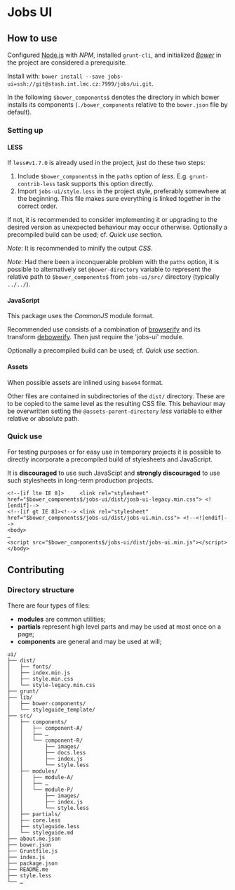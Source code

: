 # Jobs UI

## How to use

Configured [Node.js](http://nodejs.org/) with *NPM*, installed `grunt-cli`,
and initialized [*Bower*](http://bower.io/) in the project are considered a
prerequisite.

Install with:
`bower install --save jobs-ui=ssh://git@stash.int.lmc.cz:7999/jobs/ui.git`.

In the following `$bower_components$` denotes the directory in which bower
installs its components (`./bower_components` relative to the `bower.json` file
by default).

### Setting up

#### LESS
If `less#v1.7.0` is already used in the project, just do these two steps:

1.  Include `$bower_components$` in the `paths` option of *less*. E.g.
    `grunt-contrib-less` task supports this option directly.
2.  Import `jobs-ui/style.less` in the project style, preferably somewhere at
    the beginning. This file makes sure everything is linked together in the
    correct order.

If not, it is recommended to consider implementing it or upgrading to the
desired version as unexpected behaviour may occur otherwise.
Optionally a precompiled build can be used; cf. *Quick use* section.

*Note*: It is recommended to minify the output *CSS*.

*Note*: Had there been a inconquerable problem with the `paths` option, it is
possible to alternatively set `@bower-directory` variable to represent the
relative path to `$bower_components$` from `jobs-ui/src/` directory
(typically `../../`).

#### JavaScript

This package uses the *CommonJS* module format.

Recommended use consists of a combination of [browserify](http://browserify.org/)
and its transform [debowerify](https://github.com/eugeneware/debowerify).
Then just require the 'jobs-ui' module.

Optionally a precompiled build can be used; cf. *Quick use* section.

#### Assets

When possible assets are inlined using `base64` format.

Other files are contained in subdirectories of the `dist/` directory.
These are to be copied to the same level as the resulting CSS file.
This behaviour may be overwritten setting the `@assets-parent-directory` *less*
variable to either relative or absolute path.

### Quick use

For testing purposes or for easy use in temporary projects it is possible to
directly incorporate a precompiled build of stylesheets and JavaScript.

It is **discouraged** to use such JavaScipt and **strongly discouraged** to use
such stylesheets in long-term production projects.

    <!--[if lte IE 8]>     <link rel="stylesheet" href="$bower_components$/jobs-ui/dist/josb-ui-legacy.min.css"> <![endif]-->
    <!--[if gt IE 8]><!--> <link rel="stylesheet" href="$bower_components$/jobs-ui/dist/jobs-ui.min.css"> <!--<![endif]-->
    <body>
    …
    <script src="$bower_components$/jobs-ui/dist/jobs-ui.min.js"></script>
    </body>

## Contributing

### Directory structure

There are four types of files:

*   **modules** are common utilities;
*   **partials** represent high level parts and may be used at most once on a page;
*   **components** are general and may be used at will;

```
ui/
├── dist/
│   ├── fonts/
│   ├── index.min.js
│   ├── style.min.css
│   └── style-legacy.min.css
├── grunt/
├── lib/
│   ├── bower-components/
│   └── styleguide_template/
├── src/
│   ├── components/
│   │   ├── component-A/
│   │   ├── …
│   │   └── component-R/
│   │       ├── images/
│   │       ├── docs.less
│   │       ├── index.js
│   │       └── style.less
│   ├── modules/
│   │   ├── module-A/
│   │   ├── …
│   │   └── module-P/
│   │       ├── images/
│   │       ├── index.js
│   │       └── style.less
│   ├── partials/
│   ├── core.less
│   ├── styleguide.less
│   └── styleguide.md
├── about.me.json
├── bower.json
├── Gruntfile.js
├── index.js
├── package.json
├── README.me
├── style.less
└── …
```